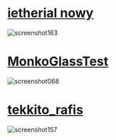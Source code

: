 # [ietherial nowy](https://drive.google.com/file/d/1WfNg4UIgYguDf_gdr4QqbyiGph0sp06s/view?usp=sharing)
![screenshot163](https://github.com/thepro2k/Maliszewski-osu-skins/assets/108192718/ab15e5a5-55f9-4e9c-a44c-e2d01f5b7e0d)

# [MonkoGlassTest](https://drive.google.com/file/d/1HHECSnz0t6dvGq_I-gD3pjdlBUw-p0Ed/view?usp=sharing)
![screenshot068](https://github.com/thepro2k/Maliszewski-osu-skins/assets/108192718/e3207863-9b2e-4a80-9d40-52c40bcc5d59)

# [‎tekkito_rafis](https://drive.google.com/file/d/1J9QMfkLAaJK2aDMeUqwIdOve6rwulO_t/view?usp=sharing)
![screenshot157](https://github.com/thepro2k/Maliszewski-osu-skins/assets/108192718/77f928c8-f0fe-4df6-b80c-881c0bed1394)
